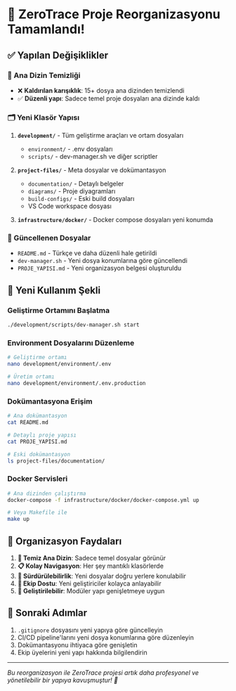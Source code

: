 # 🎉 ZeroTrace Proje Reorganizasyonu Tamamlandı!

## ✅ Yapılan Değişiklikler

### 📁 Ana Dizin Temizliği
- ❌ **Kaldırılan karışıklık**: 15+ dosya ana dizinden temizlendi
- ✅ **Düzenli yapı**: Sadece temel proje dosyaları ana dizinde kaldı

### 🗂️ Yeni Klasör Yapısı
1. **`development/`** - Tüm geliştirme araçları ve ortam dosyaları
   - `environment/` - .env dosyaları
   - `scripts/` - dev-manager.sh ve diğer scriptler

2. **`project-files/`** - Meta dosyalar ve dokümantasyon
   - `documentation/` - Detaylı belgeler
   - `diagrams/` - Proje diyagramları  
   - `build-configs/` - Eski build dosyaları
   - VS Code workspace dosyası

3. **`infrastructure/docker/`** - Docker compose dosyaları yeni konumda

### 🔄 Güncellenen Dosyalar
- `README.md` - Türkçe ve daha düzenli hale getirildi
- `dev-manager.sh` - Yeni dosya konumlarına göre güncellendi
- `PROJE_YAPISI.md` - Yeni organizasyon belgesi oluşturuldu

## 🚀 Yeni Kullanım Şekli

### Geliştirme Ortamını Başlatma
```bash
./development/scripts/dev-manager.sh start
```

### Environment Dosyalarını Düzenleme
```bash
# Geliştirme ortamı
nano development/environment/.env

# Üretim ortamı  
nano development/environment/.env.production
```

### Dokümantasyona Erişim
```bash
# Ana dokümantasyon
cat README.md

# Detaylı proje yapısı
cat PROJE_YAPISI.md

# Eski dokümantasyon
ls project-files/documentation/
```

### Docker Servisleri
```bash
# Ana dizinden çalıştırma
docker-compose -f infrastructure/docker/docker-compose.yml up

# Veya Makefile ile
make up
```

## 🎯 Organizasyon Faydaları

1. **🧹 Temiz Ana Dizin**: Sadece temel dosyalar görünür
2. **📋 Kolay Navigasyon**: Her şey mantıklı klasörlerde
3. **🔄 Sürdürülebilirlik**: Yeni dosyalar doğru yerlere konulabilir
4. **👥 Ekip Dostu**: Yeni geliştiriciler kolayca anlayabilir
5. **🔧 Geliştirilebilir**: Modüler yapı genişletmeye uygun

## 📝 Sonraki Adımlar

1. `.gitignore` dosyasını yeni yapıya göre güncelleyin
2. CI/CD pipeline'larını yeni dosya konumlarına göre düzenleyin
3. Dokümantasyonu ihtiyaca göre genişletin
4. Ekip üyelerini yeni yapı hakkında bilgilendirin

---
*Bu reorganizasyon ile ZeroTrace projesi artık daha profesyonel ve yönetilebilir bir yapıya kavuşmuştur! 🎉*
